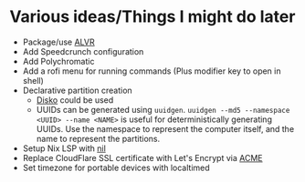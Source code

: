 # Various ideas/Things I might do later

- Package/use [ALVR](https://github.com/alvr-org/alvr)
- Add Speedcrunch configuration
- Add Polychromatic
- Add a rofi menu for running commands (Plus modifier key to open in shell)
- Declarative partition creation
  - [Disko](https://github.com/nix-community/disko) could be used
  - UUIDs can be generated using `uuidgen`. `uuidgen --md5 --namespace <UUID> --name <NAME>` is useful for deterministically generating UUIDs. Use the namespace to represent the computer itself, and the name to represent the partitions.
- Setup Nix LSP with [nil](https://github.com/oxalica/nil)
- Replace CloudFlare SSL certificate with Let's Encrypt via [ACME](https://nixos.wiki/wiki/ACME)
- Set timezone for portable devices with localtimed
